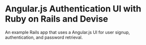 # Angular.js Authentication UI with Ruby on Rails and Devise

An example Rails app that uses a Angular.js UI for user signup, authentication, and password retrieval.